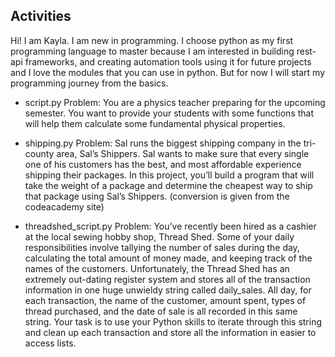 ## Activities
Hi! I am Kayla. I am new in programming. I choose python as my first programming language to master because I am interested in building rest-api frameworks, and creating automation tools using it for future projects and I love the modules that you can use in python. But for now I will start my programming journey from the basics.

- script.py
Problem: You are a physics teacher preparing for the upcoming semester. You want to provide your students with some functions that will help them calculate some fundamental physical properties.

- shipping.py
Problem: Sal runs the biggest shipping company in the tri-county area, Sal’s Shippers. Sal wants to make sure that every single one of his customers has the best, and most affordable experience shipping their packages. In this project, you’ll build a program that will take the weight of a package and determine the cheapest way to ship that package using Sal’s Shippers. (conversion is given from the codeacademy site)

- threadshed_script.py
Problem: You’ve recently been hired as a cashier at the local sewing hobby shop, Thread Shed. Some of your daily responsibilities involve tallying the number of sales during the day, calculating the total amount of money made, and keeping track of the names of the customers. Unfortunately, the Thread Shed has an extremely out-dating register system and stores all of the transaction information in one huge unwieldy string called daily_sales. All day, for each transaction, the name of the customer, amount spent, types of thread purchased, and the date of sale is all recorded in this same string. Your task is to use your Python skills to iterate through this string and clean up each transaction and store all the information in easier to access lists.
